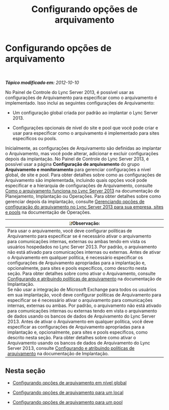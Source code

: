 ﻿---
title: Configurando opções de arquivamento
TOCTitle: Configurando opções de arquivamento
ms:assetid: b2f7f74d-e1ad-494e-9d46-5eb0efe5fb29
ms:mtpsurl: https://technet.microsoft.com/pt-br/library/JJ205182(v=OCS.15)
ms:contentKeyID: 49307836
ms.date: 05/19/2016
mtps_version: v=OCS.15
ms.translationtype: HT
---

# Configurando opções de arquivamento

 

_**Tópico modificado em:** 2012-10-10_

No Painel de Controle do Lync Server 2013, é possível usar as configurações de Arquivamento para especificar como o arquivamento é implementado. Isso inclui as seguintes configurações de Arquivamento:

  - Um configuração global criada por padrão ao implantar o Lync Server 2013.

  - Configurações opcionais de nível do site e pool que você pode criar e usar para especificar como o arquivamento é implementado para sites específicos ou pools.

Inicialmente, as configurações de Arquivamento são definidas ao implantar o Arquivamento, mas você pode alterar, adicionar e excluir configurações depois da implantação. No Painel de Controle do Lync Server 2013, é possível usar a página **Configuração de arquivamento** do grupo **Arquivamento e monitoramento** para gerenciar configurações a nível global, de site e pool. Para obter detalhes sobre como as configurações de Arquivamento são implementada, incluindo quais opções você pode especificar e a hierarquia de configurações de Arquivamento, consulte [Como o arquivamento funciona no Lync Server 2013](lync-server-2013-how-archiving-works.md) na documentação de Planejamento, Implantação ou Operações. Para obter detalhes sobre como gerenciar depois da implantação, consulte [Gerenciando opções de configuração do arquivamento no Lync Server 2013 para sua empresa, sites e pools](lync-server-2013-managing-archiving-configuration-options-for-your-organization-sites-and-pools.md) na documentação de Operações.

<table>
<thead>
<tr class="header">
<th><img src="images/Gg425756.note(OCS.15).gif" title="note" alt="note" />Observação:</th>
</tr>
</thead>
<tbody>
<tr class="odd">
<td>Para usar o arquivamento, você deve configurar políticas de Arquivamento para especificar se é necessário ativar o arquivamento para comunicações internas, externas ou ambas tendo em vista os usuários hospedados no Lync Server 2013. Por padrão, o arquivamento não está ativado para comunicações internas ou externas. Antes de ativar o Arquivamento em qualquer política, é necessário especificar os configurações de Arquivamento apropriadas para a implantação e, opcionalmente, para sites e pools específicos, como descrito nesta seção. Para obter detalhes sobre como ativar o Arquivamento, consulte <a href="lync-server-2013-configuring-and-assigning-archiving-policies.md">Configurando e atribuindo políticas de arquivamento</a> na documentação de Implantação.<br />
Se não usar a integração de Microsoft Exchange para todos os usuários em sua implantação, você deve configurar políticas de Arquivamento para especificar se é necessário ativar o arquivamento para comunicações internas, externas ou ambas. Por padrão, o arquivamento não está ativado para comunicações internas ou externas tendo em vista o arquivamento de dados usando os bancos de dados de Arquivamento do Lync Server 2013. Antes de ativar o Arquivamento em qualquer política, você deve especificar as configurações de Arquivamento apropriadas para a implantação e, opcionalmente, para sites e pools específicos, como descrito nesta seção. Para obter detalhes sobre como ativar o Arquivamento usando os bancos de dados de Arquivamento do Lync Server 2013, consulte <a href="lync-server-2013-configuring-and-assigning-archiving-policies.md">Configurando e atribuindo políticas de arquivamento</a> na documentação de Implantação.</td>
</tr>
</tbody>
</table>


## Nesta seção

  - [Configurando opções de arquivamento em nível global](lync-server-2013-configuring-archiving-options-at-the-global-level.md)

  - [Configurando opções de arquivamento para um local](lync-server-2013-configuring-archiving-options-for-a-site.md)

  - [Configurando opções de arquivamento para um pool](lync-server-2013-configuring-archiving-options-for-a-pool.md)

